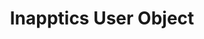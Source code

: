 ---
title: Inapptics User Object
position: 3.01
description: Returns an `IAXUserIdentity` instance with currently set user properties.
from_version: 1.7.0
parameters:
  - name: 
    content: 
content_markdown: |-
  ##### Declaration

  ``` swift
  class func user() -> IAXUserIdentity
  ```
  {: .code-group-start title="Swift" }

  ``` objective_c
  + (IAXUserIdentity * _Nonnull)user;
  ```
  {: .code-group title="Objective-C" }

  ``` java
  + (IAXUserIdentity * _Nonnull)user;
  ```
  {: .code-group title="JAVA" }

  ``` kotlin
  + (IAXUserIdentity * _Nonnull)user;
  ```
  {: .code-group title="Kotlin" }

  These are the standard user properties:

  | Property | Type | Description |
  | --- | --- | --- |
  | `id` | string | A custom identifier for your user. E.g. the user's ID in your own user database. |
  | `email` | string | App user's email. |
  | `name` | string | App user's full name. |
  | `properties` | dictionary | A dictionary with custom key/value properties for the app user. |

  ##### Example

  ``` swift
  print(Inapptics.user().id)
  print(Inapptics.user().email)
  print(Inapptics.user().name)
  print(Inapptics.user().properties["YOUR_CUSTOM_KEY"]!)
  ```
  {: .code-group-start title="Swift" }

  ``` objective_c
  NSLog(@"%@", Inapptics.user.id);
  NSLog(@"%@", Inapptics.user.email);
  NSLog(@"%@", Inapptics.user.name);
  NSLog(@"%@", Inapptics.user.properties[@"YOUR_CUSTOM_KEY"]);
  ```
  {: .code-group title="Objective-C" }

  ``` java
  NSLog(@"%@", Inapptics.user.id);
  NSLog(@"%@", Inapptics.user.email);
  NSLog(@"%@", Inapptics.user.name);
  NSLog(@"%@", Inapptics.user.properties[@"YOUR_CUSTOM_KEY"]);
  ```
  {: .code-group title="JAVA" }

  ``` kotlin
  NSLog(@"%@", Inapptics.user.id);
  NSLog(@"%@", Inapptics.user.email);
  NSLog(@"%@", Inapptics.user.name);
  NSLog(@"%@", Inapptics.user.properties[@"YOUR_CUSTOM_KEY"]);
  ```
  {: .code-group title="Kotlin" }
---